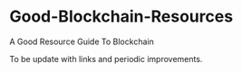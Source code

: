 # Good-Blockchain-Resources
A Good Resource Guide To Blockchain

To be update with links and periodic improvements.
